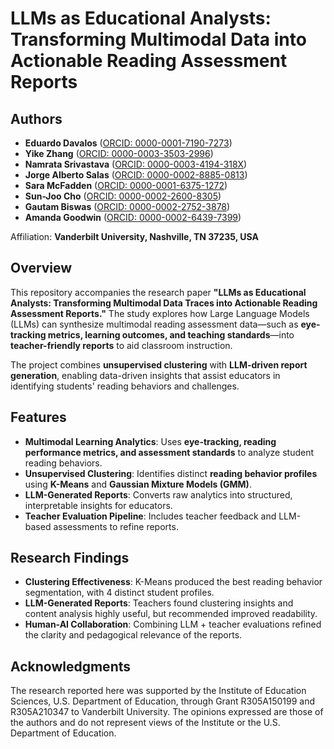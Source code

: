 # LLMs as Educational Analysts: Transforming Multimodal Data into Actionable Reading Assessment Reports

## Authors

- **Eduardo Davalos** ([ORCID: 0000-0001-7190-7273](https://orcid.org/0000-0001-7190-7273))  
- **Yike Zhang** ([ORCID: 0000-0003-3503-2996](https://orcid.org/0000-0003-3503-2996))  
- **Namrata Srivastava** ([ORCID: 0000-0003-4194-318X](https://orcid.org/0000-0003-4194-318X))  
- **Jorge Alberto Salas** ([ORCID: 0000-0002-8885-0813](https://orcid.org/0000-0002-8885-0813))  
- **Sara McFadden** ([ORCID: 0000-0001-6375-1272](https://orcid.org/0000-0001-6375-1272))  
- **Sun-Joo Cho** ([ORCID: 0000-0002-2600-8305](https://orcid.org/0000-0002-2600-8305))  
- **Gautam Biswas** ([ORCID: 0000-0002-2752-3878](https://orcid.org/0000-0002-2752-3878))  
- **Amanda Goodwin** ([ORCID: 0000-0002-6439-7399](https://orcid.org/0000-0002-6439-7399))  

Affiliation: **Vanderbilt University, Nashville, TN 37235, USA**  

## Overview

This repository accompanies the research paper **"LLMs as Educational Analysts: Transforming Multimodal Data Traces into Actionable Reading Assessment Reports."** The study explores how Large Language Models (LLMs) can synthesize multimodal reading assessment data—such as **eye-tracking metrics, learning outcomes, and teaching standards**—into **teacher-friendly reports** to aid classroom instruction.

The project combines **unsupervised clustering** with **LLM-driven report generation**, enabling data-driven insights that assist educators in identifying students' reading behaviors and challenges.

## Features

- **Multimodal Learning Analytics**: Uses **eye-tracking, reading performance metrics, and assessment standards** to analyze student reading behaviors.
- **Unsupervised Clustering**: Identifies distinct **reading behavior profiles** using **K-Means** and **Gaussian Mixture Models (GMM)**.
- **LLM-Generated Reports**: Converts raw analytics into structured, interpretable insights for educators.
- **Teacher Evaluation Pipeline**: Includes teacher feedback and LLM-based assessments to refine reports.

## Research Findings

- **Clustering Effectiveness**: K-Means produced the best reading behavior segmentation, with 4 distinct student profiles.
- **LLM-Generated Reports**: Teachers found clustering insights and content analysis highly useful, but recommended improved readability.
- **Human-AI Collaboration**: Combining LLM + teacher evaluations refined the clarity and pedagogical relevance of the reports.

## Acknowledgments

The research reported here was supported by the Institute of Education Sciences, U.S. Department of Education, through Grant R305A150199 and R305A210347 to Vanderbilt University. The opinions expressed are those of the authors and do not represent views of the Institute or the U.S. Department of Education.